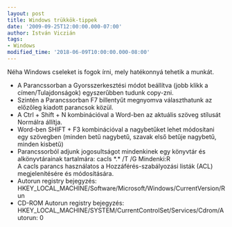 ```yaml
---
layout: post
title: Windows trükkök-tippek
date: '2009-09-25T12:00:00.000-07:00'
author: István Viczián
tags:
- Windows
modified_time: '2018-06-09T10:00:00.000-08:00'
---
```


Néha Windows cseleket is fogok írni, mely hatékonnyá tehetik a munkát.

-   A Parancssorban a Gyorsszerkesztési módot beállítva (jobb klikk a
    címen/Tulajdonságok) egyszerűbben tudunk copy-zni.
-   Szintén a Parancssorban F7 billentyűt megnyomva választhatunk az
    előzőleg kiadott parancsok közül.
-   A Ctrl + Shift + N kombinációval a Word-ben az aktuális szöveg
    stílusát Normálra állítja.
-   Word-ben SHIFT + F3 kombinációval a nagybetűket lehet módosítani egy
    szövegben (minden betű nagybetű, szavak első betűje nagybetű, minden
    kisbetű)
-   Parancssorból adjunk jogosultságot mindenkinek egy könyvtár és
    alkönyvtárainak tartalmára: cacls \*.\* /T /G Mindenki:R\
    A cacls parancs használatos a Hozzáférés-szabályozási listák (ACL)
    megjelenítésére és módosítására.
-   Autorun registry bejegyzés:
    HKEY\_LOCAL\_MACHINE/Software/Microsoft/Windows/CurrentVersion/Run
-   CD-ROM Autorun registry bejegyzés:
    HKEY\_LOCAL\_MACHINE/SYSTEM/CurrentControlSet/Services/Cdrom/Autorun:
    0

